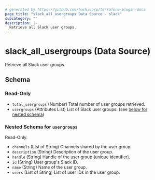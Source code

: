 ```yaml
---
# generated by https://github.com/hashicorp/terraform-plugin-docs
page_title: "slack_all_usergroups Data Source - slack"
subcategory: ""
description: |-
  Retrieve all Slack user groups.
---
```


# slack_all_usergroups (Data Source)

Retrieve all Slack user groups.



<!-- schema generated by tfplugindocs -->
## Schema

### Read-Only

- `total_usergroups` (Number) Total number of user groups retrieved.
- `usergroups` (Attributes List) List of Slack user groups. (see [below for nested schema](#nestedatt--usergroups))

<a id="nestedatt--usergroups"></a>
### Nested Schema for `usergroups`

Read-Only:

- `channels` (List of String) Channels shared by the user group.
- `description` (String) Description of the user group.
- `handle` (String) Handle of the user group (unique identifier).
- `id` (String) User group's Slack ID.
- `name` (String) Name of the user group.
- `users` (List of String) List of user IDs in the user group.
